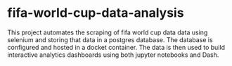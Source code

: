 # fifa-world-cup-data-analysis

This project automates the scraping of fifa world cup data data using selenium and storing that data in a postgres database. The database is configured and hosted in a docket container. The data is then used to build interactive analytics dashboards using both jupyter notebooks and Dash.